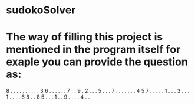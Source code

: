 # sudokoSolver
# The way of filling this project is mentioned in the program itself for exaple you can provide the question as:
8 . . . . . . . .
. . 3 6 . . . . .
. 7 . . 9 . 2 . .
. 5 . . . 7 . . .
. . . . 4 5 7 . .
. . . 1 . . . 3 .
. . 1 . . . . 6 8
. . 8 5 . . . 1 .
. 9 . . . . 4 . .
